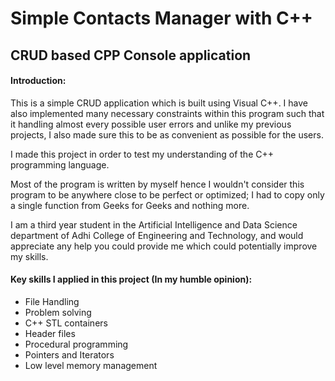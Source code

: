 # Simple Contacts Manager with C++
## CRUD based CPP Console application

#### Introduction:
This is a simple CRUD application which is built using Visual C++. I have also implemented many necessary constraints within this program such that it handling almost every possible user errors and unlike my previous projects, I also made sure this to be as convenient as possible for the users.

I made this project in order to test my understanding of the C++ programming language.

Most of the program is written by myself hence I wouldn't consider this program to be anywhere close to be perfect or optimized; I had to copy only a single function from Geeks for Geeks and nothing more.

I am a third year student in the Artificial Intelligence and Data Science department of Adhi College of Engineering and Technology, and would appreciate any help you could provide me which could potentially improve my skills.

#### Key skills I applied in this project (In my humble opinion):
- File Handling
- Problem solving
- C++ STL containers
- Header files
- Procedural programming
- Pointers and Iterators
- Low level memory management
